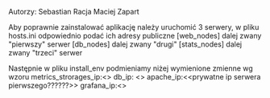 Autorzy:
Sebastian Racja
Maciej Zapart

Aby poprawnie zainstalować aplikację należy uruchomić 3 serwery,
w pliku hosts.ini odpowiednio podać ich adresy publiczne
[web_nodes] dalej zwany "pierwszy" serwer
[db_nodes] dalej zwany "drugi"
[stats_nodes] dalej zwany "trzeci" serwer

Następnie w pliku install_env podmieniamy niżej wymienione zmienne wg wzoru
metrics_strorages_ip:<<prywatne ip serwera pierwszego>>
db_ip: <<prywatne ip serwera drugiego>>
apache_ip:<<prywatne ip serwera pierwszego??????>>
grafana_ip:<<publiczne ip serwera trzeciego>>
